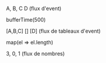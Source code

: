 A, B, C                                     D  (flux d'event)

bufferTime(500)

[A,B,C]            []                       [D]  (flux de tableaux d'event)

map(el => el.length)

3,                 0,                       1  (flux de nombres)